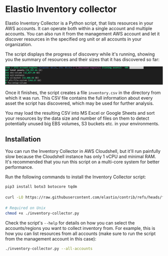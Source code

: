# Elastio Inventory collector

Elastio Inventory Collector is a Python script, that lists resources in your AWS accounts. It can operate both within a single account and multiple accounts. You can also run it from the management AWS account and let it discover resources in the specified org unit or all accounts in your organization.

The script displays the progress of discovery while it's running, showing you the summary of resources and their sizes that it has discovered so far:

![](./demo.png)

Once it finishes, the script creates a file `inventory.csv` in the directory from which it was run. This CSV file contains the full information about every asset the script has discovered, which may be used for further analysis.

You may load the resulting CSV into MS Excel or Google Sheets and sort your resources by the data size and number of files on them to detect potentially unused big EBS volumes, S3 buckets etc. in your environments.

## Installation

You can run the Inventory Collector in AWS Cloudshell, but it'll run painfully slow because the Cloudshell instance has only 1 vCPU and minimal RAM. It's recommended that you run this script on a multi-core system for better performance.

Run the following commands to install the Inventory Collector script:

```bash
pip3 install boto3 botocore tqdm

curl -LO https://raw.githubusercontent.com/elastio/contrib/refs/heads/feat/inventory-collector/inventory-collector/inventory-collector.py

# Required on Unix
chmod +x ./inventory-collector.py
```

Check the script's `--help` for details on how you can select the accounts/regions you want to collect inventory from. For example, this is how you can list resources from all accounts (make sure to run the script from the management account in this case):

```bash
./inventory-collector.py --all-accounts
```
